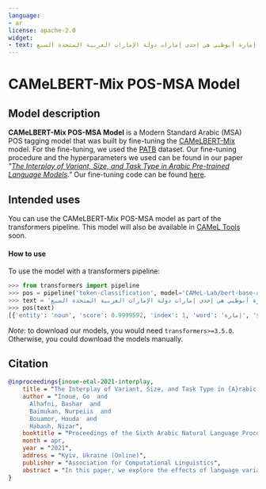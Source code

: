 ```yaml
---
language:
- ar
license: apache-2.0
widget:
- text: إمارة أبوظبي هي إحدى إمارات دولة الإمارات العربية المتحدة السبع
---
```

# CAMeLBERT-Mix POS-MSA Model
## Model description
**CAMeLBERT-Mix POS-MSA Model** is a Modern Standard Arabic (MSA) POS tagging model that was built by fine-tuning the [CAMeLBERT-Mix](https://huggingface.co/CAMeL-Lab/bert-base-arabic-camelbert-mix/) model.
For the fine-tuning, we used the [PATB](https://dl.acm.org/doi/pdf/10.5555/1621804.1621808) dataset.
Our fine-tuning procedure and the hyperparameters we used can be found in our paper *"[The Interplay of Variant, Size, and Task Type in Arabic Pre-trained Language Models](https://arxiv.org/abs/2103.06678)."* Our fine-tuning code can be found [here](https://github.com/CAMeL-Lab/CAMeLBERT).

## Intended uses
You can use the CAMeLBERT-Mix POS-MSA model as part of the transformers pipeline.
This model will also be available in [CAMeL Tools](https://github.com/CAMeL-Lab/camel_tools) soon.

#### How to use
To use the model with a transformers pipeline:
```python
>>> from transformers import pipeline
>>> pos = pipeline('token-classification', model='CAMeL-Lab/bert-base-arabic-camelbert-mix-pos-msa')
>>> text = 'إمارة أبوظبي هي إحدى إمارات دولة الإمارات العربية المتحدة السبع'
>>> pos(text)
[{'entity': 'noun', 'score': 0.9999592, 'index': 1, 'word': 'إمارة', 'start': 0, 'end': 5}, {'entity': 'noun_prop', 'score': 0.9997877, 'index': 2, 'word': 'أبوظبي', 'start': 6, 'end': 12}, {'entity': 'pron', 'score': 0.9998405, 'index': 3, 'word': 'هي', 'start': 13, 'end': 15}, {'entity': 'noun', 'score': 0.9697179, 'index': 4, 'word': 'إحدى', 'start': 16, 'end': 20}, {'entity': 'noun', 'score': 0.99967164, 'index': 5, 'word': 'إما', 'start': 21, 'end': 24}, {'entity': 'noun', 'score': 0.99980617, 'index': 6, 'word': '##رات', 'start': 24, 'end': 27}, {'entity': 'noun', 'score': 0.99997973, 'index': 7, 'word': 'دولة', 'start': 28, 'end': 32}, {'entity': 'noun', 'score': 0.99995637, 'index': 8, 'word': 'الإمارات', 'start': 33, 'end': 41}, {'entity': 'adj', 'score': 0.9983974, 'index': 9, 'word': 'العربية', 'start': 42, 'end': 49}, {'entity': 'adj', 'score': 0.9999469, 'index': 10, 'word': 'المتحدة', 'start': 50, 'end': 57}, {'entity': 'noun_num', 'score': 0.9993273, 'index': 11, 'word': 'السبع', 'start': 58, 'end': 63}]
```
*Note*: to download our models, you would need `transformers>=3.5.0`.
Otherwise, you could download the models manually.
 
## Citation
```bibtex
@inproceedings{inoue-etal-2021-interplay,
    title = "The Interplay of Variant, Size, and Task Type in {A}rabic Pre-trained Language Models",
    author = "Inoue, Go  and
      Alhafni, Bashar  and
      Baimukan, Nurpeiis  and
      Bouamor, Houda  and
      Habash, Nizar",
    booktitle = "Proceedings of the Sixth Arabic Natural Language Processing Workshop",
    month = apr,
    year = "2021",
    address = "Kyiv, Ukraine (Online)",
    publisher = "Association for Computational Linguistics",
    abstract = "In this paper, we explore the effects of language variants, data sizes, and fine-tuning task types in Arabic pre-trained language models. To do so, we build three pre-trained language models across three variants of Arabic: Modern Standard Arabic (MSA), dialectal Arabic, and classical Arabic, in addition to a fourth language model which is pre-trained on a mix of the three. We also examine the importance of pre-training data size by building additional models that are pre-trained on a scaled-down set of the MSA variant. We compare our different models to each other, as well as to eight publicly available models by fine-tuning them on five NLP tasks spanning 12 datasets. Our results suggest that the variant proximity of pre-training data to fine-tuning data is more important than the pre-training data size. We exploit this insight in defining an optimized system selection model for the studied tasks.",
}
```